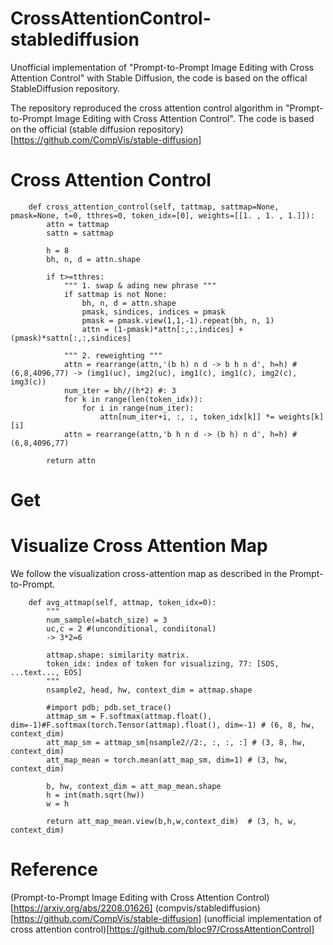 # CrossAttentionControl-stablediffusion
Unofficial implementation of "Prompt-to-Prompt Image Editing with Cross Attention Control" with Stable Diffusion, the code is based on the offical StableDiffusion repository.


The repository reproduced the cross attention control algorithm in "Prompt-to-Prompt Image Editing with Cross Attention Control". The code is based on the official (stable diffusion repository)[https://github.com/CompVis/stable-diffusion]


# Cross Attention Control
```
    def cross_attention_control(self, tattmap, sattmap=None, pmask=None, t=0, tthres=0, token_idx=[0], weights=[[1. , 1. , 1.]]):
        attn = tattmap
        sattn = sattmap

        h = 8
        bh, n, d = attn.shape

        if t>=tthres:
            """ 1. swap & ading new phrase """
            if sattmap is not None:
                bh, n, d = attn.shape
                pmask, sindices, indices = pmask
                pmask = pmask.view(1,1,-1).repeat(bh, n, 1)
                attn = (1-pmask)*attn[:,:,indices] + (pmask)*sattn[:,:,sindices]
            
            """ 2. reweighting """
            attn = rearrange(attn,'(b h) n d -> b h n d', h=h) # (6,8,4096,77) -> (img1(uc), img2(uc), img1(c), img1(c), img2(c), img3(c))
            num_iter = bh//(h*2) #: 3
            for k in range(len(token_idx)):
                for i in range(num_iter):
                    attn[num_iter+i, :, :, token_idx[k]] *= weights[k][i]
            attn = rearrange(attn,'b h n d -> (b h) n d', h=h) # (6,8,4096,77)

        return attn
```

# Get 
# Visualize Cross Attention Map
We follow the visualization cross-attention map as described in the Prompt-to-Prompt.
```
    def avg_attmap(self, attmap, token_idx=0):
        """
        num_sample(=batch_size) = 3
        uc,c = 2 #(unconditional, condiitonal)
        -> 3*2=6

        attmap.shape: similarity matrix.
        token_idx: index of token for visualizing, 77: [SOS, ...text..., EOS]
        """
        nsample2, head, hw, context_dim = attmap.shape

        #import pdb; pdb.set_trace()
        attmap_sm = F.softmax(attmap.float(), dim=-1)#F.softmax(torch.Tensor(attmap).float(), dim=-1) # (6, 8, hw, context_dim)
        att_map_sm = attmap_sm[nsample2//2:, :, :, :] # (3, 8, hw, context_dim)
        att_map_mean = torch.mean(att_map_sm, dim=1) # (3, hw, context_dim)

        b, hw, context_dim = att_map_mean.shape
        h = int(math.sqrt(hw))
        w = h
        
        return att_map_mean.view(b,h,w,context_dim)  # (3, h, w, context_dim)
```

# Reference
(Prompt-to-Prompt Image Editing with Cross Attention Control)[https://arxiv.org/abs/2208.01626]
(compvis/stablediffusion)[https://github.com/CompVis/stable-diffusion]
(unofficial implementation of cross attention control)[https://github.com/bloc97/CrossAttentionControl]



